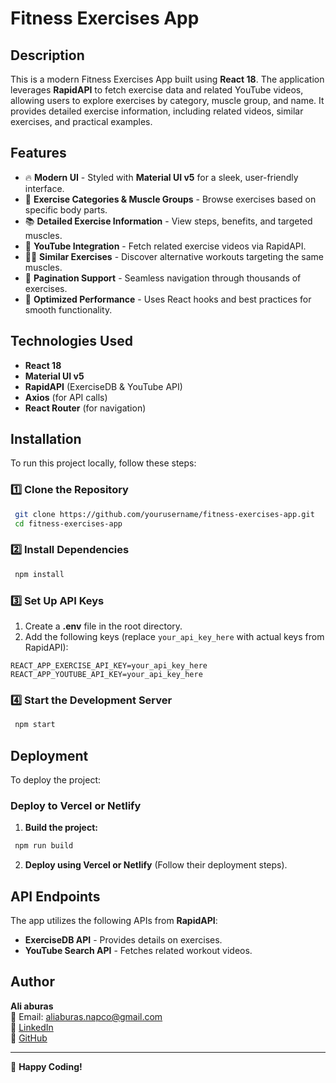 # Fitness Exercises App

## Description
This is a modern Fitness Exercises App built using **React 18**. The application leverages **RapidAPI** to fetch exercise data and related YouTube videos, allowing users to explore exercises by category, muscle group, and name. It provides detailed exercise information, including related videos, similar exercises, and practical examples.

## Features
- 🔥 **Modern UI** - Styled with **Material UI v5** for a sleek, user-friendly interface.
- 💪 **Exercise Categories & Muscle Groups** - Browse exercises based on specific body parts.
- 📚 **Detailed Exercise Information** - View steps, benefits, and targeted muscles.
- 🎥 **YouTube Integration** - Fetch related exercise videos via RapidAPI.
- 🏋️‍♂️ **Similar Exercises** - Discover alternative workouts targeting the same muscles.
- 📖 **Pagination Support** - Seamless navigation through thousands of exercises.
- 🚀 **Optimized Performance** - Uses React hooks and best practices for smooth functionality.

## Technologies Used
- **React 18**
- **Material UI v5**
- **RapidAPI** (ExerciseDB & YouTube API)
- **Axios** (for API calls)
- **React Router** (for navigation)

## Installation
To run this project locally, follow these steps:

### 1️⃣ Clone the Repository
```sh
 git clone https://github.com/yourusername/fitness-exercises-app.git
 cd fitness-exercises-app
```

### 2️⃣ Install Dependencies
```sh
 npm install
```

### 3️⃣ Set Up API Keys
1. Create a **.env** file in the root directory.
2. Add the following keys (replace `your_api_key_here` with actual keys from RapidAPI):
```env
REACT_APP_EXERCISE_API_KEY=your_api_key_here
REACT_APP_YOUTUBE_API_KEY=your_api_key_here
```

### 4️⃣ Start the Development Server
```sh
 npm start
```

## Deployment
To deploy the project:

### Deploy to Vercel or Netlify
1. **Build the project:**
```sh
 npm run build
```
2. **Deploy using Vercel or Netlify** (Follow their deployment steps).

## API Endpoints
The app utilizes the following APIs from **RapidAPI**:
- **ExerciseDB API** - Provides details on exercises.
- **YouTube Search API** - Fetches related workout videos.


## Author
**Ali aburas**  
📧 Email: aliaburas.napco@gmail.com  
🔗 [LinkedIn](https://www.linkedin.com/in/ali-aburas-8b8870332/)  
🔗 [GitHub](https://github.com/aburasCode)  

---
🚀 **Happy Coding!**
